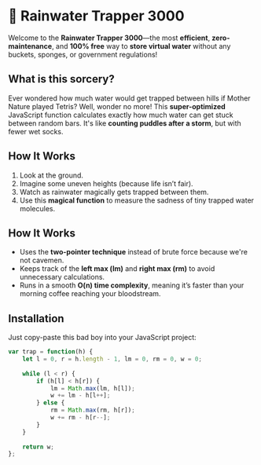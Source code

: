 # 🌊 **Rainwater Trapper 3000** 

Welcome to the **Rainwater Trapper 3000**—the most **efficient**, **zero-maintenance**, and **100% free** way to **store virtual water** without any buckets, sponges, or government regulations! 

## **What is this sorcery?**  
Ever wondered how much water would get trapped between hills if Mother Nature played Tetris? Well, wonder no more! This **super-optimized** JavaScript function calculates exactly how much water can get stuck between random bars. It's like **counting puddles after a storm**, but with fewer wet socks.  

## **How It Works**  
1. Look at the ground.  
2. Imagine some uneven heights (because life isn’t fair).  
3. Watch as rainwater magically gets trapped between them.  
4. Use this **magical function** to measure the sadness of tiny trapped water molecules.  

## **How It Works**  
- Uses the **two-pointer technique** instead of brute force because we're not cavemen.  
- Keeps track of the **left max (lm)** and **right max (rm)** to avoid unnecessary calculations.  
- Runs in a smooth **O(n) time complexity**, meaning it’s faster than your morning coffee reaching your bloodstream.  

## **Installation**  
Just copy-paste this bad boy into your JavaScript project:  

```js
var trap = function(h) {
    let l = 0, r = h.length - 1, lm = 0, rm = 0, w = 0;
    
    while (l < r) {
        if (h[l] < h[r]) {
            lm = Math.max(lm, h[l]);
            w += lm - h[l++];
        } else {
            rm = Math.max(rm, h[r]);
            w += rm - h[r--];
        }
    }
    
    return w;
};
